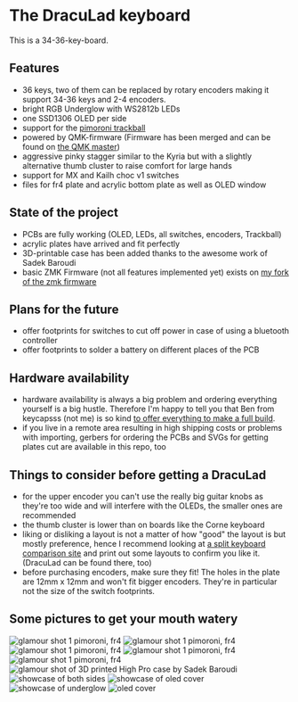 # The DracuLad keyboard
This is a 34-36-key-board.

## Features
- 36 keys, two of them can be replaced by rotary encoders making it support 34-36 keys and 2-4 encoders. 
- bright RGB Underglow with WS2812b LEDs
- one SSD1306 OLED per side
- support for the [pimoroni trackball](https://shop.pimoroni.com/products/trackball-breakout)
- powered by QMK-firmware (Firmware has been merged and can be found on [the QMK master](https://github.com/qmk/qmk_firmware/))
- aggressive pinky stagger similar to the Kyria but with a slightly alternative thumb cluster to raise comfort for large hands
- support for MX and Kailh choc v1 switches
- files for fr4 plate and acrylic bottom plate as well as OLED window

## State of the project
- PCBs are fully working (OLED, LEDs, all switches, encoders, Trackball)
- acrylic plates have arrived and fit perfectly
- 3D-printable case has been added thanks to the awesome work of Sadek Baroudi
- basic ZMK Firmware (not all features implemented yet) exists on [my fork of the zmk firmware](https://github.com/MangoIV/zmk.git)

## Plans for the future
- offer footprints for switches to cut off power in case of using a bluetooth controller
- offer footprints to solder a battery on different places of the PCB

## Hardware availability
- hardware availability is always a big problem and ordering everything yourself is a big hustle. Therefore I'm happy to tell you that Ben from keycapsss (not me) is so kind [to offer everything to make a full build](https://keycapsss.com/). 
- if you live in a remote area resulting in high shipping costs or problems with importing, gerbers for ordering the PCBs and SVGs for getting plates cut are available in this repo, too

## Things to consider before getting a DracuLad
- for the upper encoder you can't use the really big guitar knobs as they're too wide and will interfere with the OLEDs, the smaller ones are recommended
- the thumb cluster is lower than on boards like the Corne keyboard
- liking or disliking a layout is not a matter of how "good" the layout is but mostly preference, hence I recommend looking at [a split keyboard comparison site](https://jhelvy.shinyapps.io/splitkbcompare/) and print out some layouts to confirm you like it. (DracuLad can be found there, too)
- before purchasing encoders, make sure they fit! The holes in the plate are 12mm x 12mm and won't fit bigger encoders. They're in particular not the size of the switch footprints.

## Some pictures to get your mouth watery
![glamour shot 1 pimoroni, fr4](https://github.com/mangoiv/draculad/blob/master/pictures/rev2/fr4_glamour1.jpeg?raw=true)
![glamour shot 1 pimoroni, fr4](https://github.com/mangoiv/draculad/blob/master/pictures/rev2/fr4_glamour2.jpeg?raw=true)
![glamour shot 1 pimoroni, fr4](https://github.com/mangoiv/draculad/blob/master/pictures/rev2/fr4_glamour3.jpeg?raw=true)
![glamour shot 1 pimoroni, fr4](https://github.com/mangoiv/draculad/blob/master/pictures/rev2/fr4_glamour4.jpeg?raw=true)
![glamour shot 1 pimoroni, fr4](https://github.com/mangoiv/draculad/blob/master/pictures/rev2/fr4_glamour5.jpeg?raw=true)
![glamour shot of 3D printed High Pro case by Sadek Baroudi](https://github.com/mangoiv/draculad/blob/master/pictures/rev2/sadeks_build_1.jpg?raw=true)
![showcase of both sides](https://github.com/mangoiv/draculad/blob/master/pictures/rev1/both_sides_showcase.jpg?raw=true)
![showcase of oled cover](https://github.com/mangoiv/draculad/blob/master/pictures/rev1/oled_cover_showcase.jpg?raw=true)
![showcase of underglow](https://github.com/mangoiv/draculad/blob/master/pictures/rev1/both_sides_underglow_oleds.jpg?raw=true)
![oled cover](https://github.com/mangoiv/draculad/blob/master/pictures/rev1/right_side_oled_cover.jpg?raw=true)
